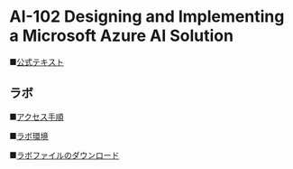 # AI-102 Designing and Implementing a Microsoft Azure AI Solution

■[公式テキスト](https://learn.microsoft.com/ja-jp/training/courses/ai-102t00?wt.mc_id=esi_m2l_content_wwl#study-guide)

## ラボ

■[アクセス手順](https://publicfilestor.blob.core.windows.net/ai102/Opening.pdf)

■[ラボ環境](https://aka.ms/lab-env)

■[ラボファイルのダウンロード](https://github.com/MicrosoftLearning/AI-102-AIEngineer/archive/refs/heads/master.zip)

